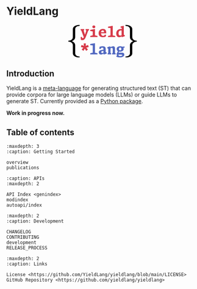 # **YieldLang**

<style>
	.hero svg {
		transition: all 0.3s ease;
	}

	.hero svg:hover {
		transform: scale(1.2);
		transition: all 0.3s ease;
	}
</style>

<p align="center" class="hero">
<svg class="typst-doc" viewBox="0 0 45.080000000000005 20" width="38.2%" xmlns="http://www.w3.org/2000/svg" xmlns:xlink="http://www.w3.org/1999/xlink" xmlns:h5="http://www.w3.org/1999/xhtml">
    <style>
        #pr {
            fill: black
        }
        [data-theme="dark"] #pr {
            fill: white;
        }
        @media (prefers-color-scheme: dark) {
            [data-theme="auto"] #pr {
                fill: white;
            }
        }
        @media (prefers-color-scheme: light) {
            [data-theme="auto"] #pr {
                fill: black;
            }
        }
    </style>
    <g>
        <g transform="translate(0.5400000000000027 -12)">
            <g class="typst-group">
                <g/>
            </g>
        </g>
        <g transform="translate(0 0)">
            <g class="typst-group">
                <g>
                    <g transform="translate(0 15)">
                        <g class="typst-text" transform="scale(1, -1)">
                            <use xlink:href="#g46CAD5659AE7F7CBC5725742C59F25DF" x="0" id="pr"/>
                        </g>
                    </g>
                    <g transform="translate(8.9 1.0189999999999984)">
                        <g class="typst-group">
                            <g>
                                <g transform="translate(0 6.424)">
                                    <g class="typst-text" transform="scale(1, -1)">
                                        <use xlink:href="#gEA0FE3D3B62A975C569B5F773626F934" x="0" fill="#d73a49"/>
                                        <use xlink:href="#g8655E9DADD53BED6FE49C774E6D9579" x="5.456" fill="#d73a49"/>
                                        <use xlink:href="#g90D0084106DC571A3EC895152183E2DC" x="10.912" fill="#d73a49"/>
                                        <use xlink:href="#g37B73020E93C3716A586777764EFA5A2" x="16.368000000000002" fill="#d73a49"/>
                                        <use xlink:href="#gE6ED123483515E2029A333A5B8774AF8" x="21.824" fill="#d73a49"/>
                                    </g>
                                </g>
                                <g transform="translate(0.0000000000000017763568394002505 17.05)">
                                    <g class="typst-text" transform="scale(1, -1)">
                                        <use xlink:href="#g1847B0BDEC34B5DA140F198076660E6E" x="0" fill="#d73a49"/>
                                    </g>
                                </g>
                                <g transform="translate(5.456000000000002 17.05)">
                                    <g class="typst-text" transform="scale(1, -1)">
                                        <use xlink:href="#g37B73020E93C3716A586777764EFA5A2" x="0" fill="#5168c0"/>
                                        <use xlink:href="#g395C8F241B46F53F49388E25D7599BAA" x="5.456" fill="#5168c0"/>
                                        <use xlink:href="#gF4B5E04F7778028794F24E2842AD5E66" x="10.912" fill="#5168c0"/>
                                        <use xlink:href="#gB73F972E79DEB9A9A8394253E8E3106B" x="16.368000000000002" fill="#5168c0"/>
                                    </g>
                                </g>
                            </g>
                        </g>
                    </g>
                    <g transform="translate(35.080000000000005 15)">
                        <g class="typst-text" transform="scale(1, -1)">
                            <use xlink:href="#gA23E052282F866883FDF29EDF621FAA7" x="0" id="pr"/>
                        </g>
                    </g>
                </g>
            </g>
        </g>
    </g>
    <defs id="glyph">
        <symbol id="g46CAD5659AE7F7CBC5725742C59F25DF" overflow="visible">
            <path d="M 5.72 -2.44 L 5.72 2.52 C 5.72 3.6599998 5.02 4.5 3.6399999 5 C 5.02 5.5 5.72 6.3399997 5.72 7.48 L 5.72 12.44 C 5.72 13.599999 6.96 14.36 8.179999 14.36 C 8.4 14.36 8.5 14.46 8.5 14.679999 C 8.5 14.9 8.4 15 8.179999 15 C 7.2599998 15 6.42 14.799999 5.68 14.42 C 4.74 13.94 4.2799997 13.28 4.2799997 12.44 L 4.2799997 7.48 C 4.2799997 6.22 3.08 5.3199997 1.8199999 5.3199997 C 1.5999999 5.3199997 1.5 5.22 1.5 5 C 1.5 4.7799997 1.5999999 4.68 1.8199999 4.68 C 3.1 4.68 4.2799997 3.76 4.2799997 2.52 L 4.2799997 -2.44 C 4.2799997 -3.28 4.74 -3.9399998 5.68 -4.42 C 6.42 -4.7999997 7.2599998 -5 8.179999 -5 C 8.4 -5 8.5 -4.9 8.5 -4.68 C 8.5 -4.46 8.4 -4.36 8.179999 -4.36 C 6.96 -4.36 5.72 -3.6 5.72 -2.44 Z "/>
        </symbol>
        <symbol id="gEA0FE3D3B62A975C569B5F773626F934" overflow="visible">
            <path d="M 1.4432 -1.8612 C 2.2616 -1.8612 2.9084 -1.1616 3.4804 0.38279998 L 4.8224 3.9424 L 5.2888 4.2064 L 5.2888 4.862 L 3.2428 4.862 L 3.2428 4.2064 L 3.6784 3.9952 L 2.8512 1.5048 L 2.7984 1.5048 L 2.0064 4.0524 L 2.3276 4.2064 L 2.3276 4.862 L 0.1672 4.862 L 0.1672 4.2064 L 0.5808 4.0084 L 2.1032 -0.1012 C 1.9008 -0.5632 1.7204 -0.682 1.4872 -0.682 C 1.2408 -0.682 1.1 -0.5104 1.0383999 -0.3212 L 0.902 0.11 L 0.1452 -0.0484 L 0.3784 -1.782 C 0.7524 -1.8392 1.122 -1.8612 1.4432 -1.8612 Z "/>
        </symbol>
        <symbol id="g8655E9DADD53BED6FE49C774E6D9579" overflow="visible">
            <path d="M 0.6072 0 L 5.0731997 0 L 5.0731997 0.6556 L 3.5244 1.078 L 3.5244 4.8532 L 3.3528 4.906 L 0.6116 4.356 L 0.6116 3.7003999 L 2.156 3.4716 L 2.156 1.078 L 0.6072 0.6556 Z M 1.9096 6.2568 C 1.9096 5.7464 2.2748 5.4164 2.816 5.4164 C 3.3572 5.4164 3.7224 5.7464 3.7224 6.2568 C 3.7224 6.7672 3.3572 7.084 2.816 7.084 C 2.2748 7.084 1.9096 6.7672 1.9096 6.2568 Z "/>
        </symbol>
        <symbol id="g90D0084106DC571A3EC895152183E2DC" overflow="visible">
            <path d="M 2.9656 -0.1056 C 3.5376 -0.1056 4.0216 -0.0088 4.62 0.2332 L 4.9323997 1.3199999 L 4.1756 1.4784 L 4.004 1.21 C 3.7884 0.87119997 3.4672 0.7392 3.1108 0.7392 C 2.1736 0.7392 1.8348 1.4564 1.7732 2.2748 L 4.9896 2.2748 L 4.9896 2.6664 C 4.9896 4.224 4.2856 4.9632 2.9348 4.9632 C 1.4036 4.9632 0.3168 3.9512 0.3168 2.2968 C 0.3168 0.7832 1.2804 -0.1056 2.9656 -0.1056 Z M 1.7864 2.9612 C 1.8876 3.7663999 2.3056 4.0612 2.7764 4.0612 C 3.4452 4.0612 3.6299999 3.5992 3.6476 2.9612 Z "/>
        </symbol>
        <symbol id="g37B73020E93C3716A586777764EFA5A2" overflow="visible">
            <path d="M 0.6072 0 L 5.0731997 0 L 5.0731997 0.6556 L 3.5244 1.0076 L 3.5244 6.7848 L 3.3528 6.8375998 L 0.6116 6.3403997 L 0.6116 5.6848 L 2.156 5.4824 L 2.156 1.0076 L 0.6072 0.6556 Z "/>
        </symbol>
        <symbol id="gE6ED123483515E2029A333A5B8774AF8" overflow="visible">
            <path d="M 3.5112 -0.0528 L 3.696 -0.0528 L 5.434 0.45319998 L 5.434 1.1924 L 4.8752 1.3464 L 4.8752 6.7848 L 4.7036 6.8375998 L 2.9172 6.4988 L 2.9172 5.7596 L 3.586 5.676 L 3.586 4.9192 C 3.4276 4.9368 3.2604 4.9456 3.0844 4.9456 C 1.4256 4.9456 0.2244 4.048 0.2244 2.1692 C 0.2244 0.80079997 0.8976 -0.1012 1.9888 -0.1012 C 2.6312 -0.1012 3.1416 0.1716 3.5112 0.4664 Z M 1.6412 2.288 C 1.6412 3.2912 2.0504 4.0436 3.1371999 4.0436 C 3.2648 4.0436 3.3924 4.0304 3.5112 4.0084 L 3.5112 1.0824 C 3.2604 0.9988 2.9744 0.9196 2.6928 0.9196 C 1.8084 0.9196 1.6412 1.6632 1.6412 2.288 Z "/>
        </symbol>
        <symbol id="g1847B0BDEC34B5DA140F198076660E6E" overflow="visible">
            <path d="M 0.3212 4.4924 L 1.8216 4.1272 L 0.8096 2.948 L 1.8964 2.1604 L 2.728 3.5068 L 3.5595999 2.1604 L 4.6464 2.948 L 3.6344 4.1272 L 5.1348 4.4924 L 4.7212 5.764 L 3.2779999 5.1744 L 3.4012 6.732 L 2.0548 6.732 L 2.178 5.17 L 0.7348 5.764 Z "/>
        </symbol>
        <symbol id="g395C8F241B46F53F49388E25D7599BAA" overflow="visible">
            <path d="M 3.3483999 -0.0528 L 3.5332 -0.0528 L 5.2096 0.45319998 L 5.2096 1.1924 L 4.6376 1.3552 L 4.6376 3.4232 C 4.6376 4.708 3.8411999 4.972 2.772 4.972 C 2.0284 4.972 1.4124 4.8356 0.9152 4.664 L 0.7216 3.4364 L 1.4784 3.2779999 L 1.5972 3.498 C 1.8568 3.9776 2.178 4.1184 2.4991999 4.1184 C 2.8864 4.1184 3.2692 3.9776 3.2692 3.4408 L 3.2692 2.8424 C 1.54 2.6532 0.41799998 2.4156 0.41799998 1.2144 C 0.41799998 0.2816 1.1352 -0.1012 1.7644 -0.1012 C 2.3672 -0.1012 2.9259999 0.2244 3.3483999 0.5236 Z M 1.9008 1.3992 C 1.9008 1.8436 2.464 2.0592 3.2692 2.1648 L 3.2692 1.0208 C 3.0316 0.902 2.7807999 0.8448 2.5872 0.8448 C 2.1428 0.8448 1.9008 1.1044 1.9008 1.3992 Z "/>
        </symbol>
        <symbol id="gF4B5E04F7778028794F24E2842AD5E66" overflow="visible">
            <path d="M 3.1416 0 L 5.302 0 L 5.302 0.6556 L 4.8972 0.8492 L 4.8972 3.6168 C 4.8972 4.4308 4.686 4.9676 3.7928 4.9676 C 3.2516 4.9676 2.684 4.7432 2.0767999 4.4088 L 2.0767999 4.8444 L 1.9052 4.906 L 0.2288 4.4 L 0.2288 3.6608 L 0.7876 3.5024 L 0.7876 0.8404 L 0.4048 0.6556 L 0.4048 0 L 2.5652 0 L 2.5652 0.6556 L 2.1604 0.8492 L 2.1604 3.7488 C 2.398 3.8368 2.6884 3.938 2.9876 3.938 C 3.2604 3.938 3.5244 3.7224 3.5244 3.2692 L 3.5244 0.8404 L 3.1416 0.6556 Z "/>
        </symbol>
        <symbol id="gB73F972E79DEB9A9A8394253E8E3106B" overflow="visible">
            <path d="M 2.4552 -1.8612 C 4.0348 -1.8612 5.1744 -1.254 5.1744 -0.154 C 5.1744 0.5236 4.774 1.034 3.7972 1.034 L 1.6456 1.034 L 1.9668 1.7468 C 2.1692 1.7072 2.3892 1.6896 2.618 1.6896 C 3.8236 1.6896 4.7564 2.2264 4.7564 3.3264 C 4.7564 3.608 4.6948 3.85 4.5848 4.0612 L 5.2008 4.0304 L 5.3856 4.6068 L 5.1568 4.8532 L 3.96 4.6728 C 3.5992 4.8708 3.1328 4.9676 2.618 4.9676 C 1.4124 4.9676 0.4796 4.4308 0.4796 3.3264 C 0.4796 2.706 0.7744 2.266 1.2495999 1.9976 L 0.2728 0.0352 L 0.3916 -0.1188 L 0.8272 -0.1188 L 0.2816 -1.2408 L 0.3432 -1.4784 C 0.968 -1.7028 1.6764 -1.8612 2.4552 -1.8612 Z M 1.5928 -0.176 L 1.6015999 -0.1188 L 3.0976 -0.1188 C 3.6564 -0.1188 3.9644 -0.2464 3.9644 -0.506 C 3.9644 -0.9196 3.1944 -1.0692 2.6664 -1.0692 C 1.892 -1.0692 1.5136 -0.80079997 1.5928 -0.176 Z M 1.8788 3.3264 C 1.8788 3.9292 2.178 4.2196 2.6092 4.2196 C 3.0448 4.2196 3.3528 3.9292 3.3528 3.3264 C 3.3528 2.728 3.0448 2.4376 2.6092 2.4376 C 2.178 2.4376 1.8788 2.728 1.8788 3.3264 Z "/>
        </symbol>
        <symbol id="gA23E052282F866883FDF29EDF621FAA7" overflow="visible">
            <path d="M 5.72 7.48 L 5.72 12.44 C 5.72 13.28 5.2599998 13.94 4.3199997 14.42 C 3.58 14.799999 2.74 15 1.8199999 15 C 1.5999999 15 1.5 14.9 1.5 14.679999 C 1.5 14.46 1.5999999 14.36 1.8199999 14.36 C 3.04 14.36 4.2799997 13.599999 4.2799997 12.44 L 4.2799997 7.48 C 4.2799997 6.3399997 4.98 5.5 6.3599997 5 C 4.98 4.5 4.2799997 3.6599998 4.2799997 2.52 L 4.2799997 -2.44 C 4.2799997 -3.6 3.04 -4.36 1.8199999 -4.36 C 1.5999999 -4.36 1.5 -4.46 1.5 -4.68 C 1.5 -4.9 1.5999999 -5 1.8199999 -5 C 2.74 -5 3.58 -4.7999997 4.3199997 -4.42 C 5.2599998 -3.9399998 5.72 -3.28 5.72 -2.44 L 5.72 2.52 C 5.72 3.76 6.8999996 4.68 8.179999 4.68 C 8.4 4.68 8.5 4.7799997 8.5 5 C 8.5 5.22 8.4 5.3199997 8.179999 5.3199997 C 6.8999996 5.3199997 5.72 6.24 5.72 7.48 Z "/>
        </symbol>
    </defs>
</svg>
</p>

## Introduction

YieldLang is a [meta-language](https://en.wikipedia.org/wiki/Metalanguage) for generating structured text (ST) that can provide corpora for large language models (LLMs) or guide LLMs to generate ST. Currently provided as a [Python package](https://pypi.org/project/yieldlang/).


**Work in progress now.**


## Table of contents


```{toctree}
:maxdepth: 3
:caption: Getting Started

overview
publications
```

```{toctree}
:caption: APIs
:maxdepth: 2

API Index <genindex>
modindex
autoapi/index
```

```{toctree}
:maxdepth: 2
:caption: Development

CHANGELOG
CONTRIBUTING
development
RELEASE_PROCESS
```

```{toctree}
:maxdepth: 2
:caption: Links

License <https://github.com/YieldLang/yieldlang/blob/main/LICENSE>
GitHub Repository <https://github.com/yieldlang/yieldlang>
```